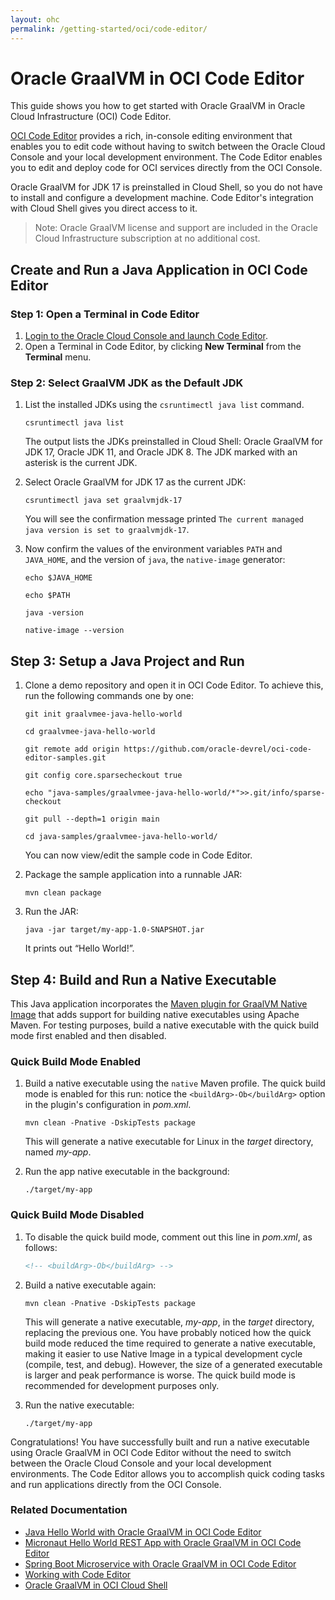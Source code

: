 ```yaml
---
layout: ohc
permalink: /getting-started/oci/code-editor/
---
```


# Oracle GraalVM in OCI Code Editor

This guide shows you how to get started with Oracle GraalVM in Oracle Cloud Infrastructure (OCI) Code Editor. 

[OCI Code Editor](https://docs.oracle.com/en-us/iaas/Content/API/Concepts/code_editor_intro.htm) provides a rich, in-console editing environment that enables you to edit code without having to switch between the Oracle Cloud Console and your local development environment. The Code Editor enables you to edit and deploy code for OCI services directly from the OCI Console.

Oracle GraalVM for JDK 17 is preinstalled in Cloud Shell, so you do not have to install and configure a development machine. Code Editor's integration with Cloud Shell gives you direct access to it.

> Note: Oracle GraalVM license and support are included in the Oracle Cloud Infrastructure subscription at no additional cost.

## Create and Run a Java Application in OCI Code Editor

### Step 1: Open a Terminal in Code Editor

1. [Login to the Oracle Cloud Console and launch Code Editor](https://cloud.oracle.com/?bdcstate=maximized&codeeditor=true).
2. Open a Terminal in Code Editor, by clicking **New Terminal** from the **Terminal** menu.

### Step 2: Select GraalVM JDK as the Default JDK

1. List the installed JDKs using the `csruntimectl java list` command.

    ```shell
    csruntimectl java list
    ```
    The output lists the JDKs preinstalled in Cloud Shell: Oracle GraalVM for JDK 17, Oracle JDK 11, and Oracle JDK 8. The JDK marked with an asterisk is the current JDK.

2. Select Oracle GraalVM for JDK 17 as the current JDK:

    ```shell
    csruntimectl java set graalvmjdk-17
    ```
    You will see the confirmation message printed `The current managed java version is set to graalvmjdk-17`.

3. Now confirm the values of the environment variables `PATH` and `JAVA_HOME`, and the version of `java`, the `native-image` generator:
    ```shell
    echo $JAVA_HOME
    ```
    ```shell
    echo $PATH
    ```
    ```shell
    java -version
    ```
    ```shell
    native-image --version
    ```

## Step 3: Setup a Java Project and Run

1. Clone a demo repository and open it in OCI Code Editor. To achieve this, run the following commands one by one:

    ```shell
    git init graalvmee-java-hello-world
    ```
    ```shell
    cd graalvmee-java-hello-world
    ```
    ```shell
    git remote add origin https://github.com/oracle-devrel/oci-code-editor-samples.git
    ```
    ```shell
    git config core.sparsecheckout true
    ```
    ```shell
    echo "java-samples/graalvmee-java-hello-world/*">>.git/info/sparse-checkout
    ```
    ```shell
    git pull --depth=1 origin main
    ```
    ```shell
    cd java-samples/graalvmee-java-hello-world/
    ```
    
    You can now view/edit the sample code in Code Editor.

2. Package the sample application into a runnable JAR:

    ```shell
    mvn clean package
    ```
3. Run the JAR:

    ```shell
    java -jar target/my-app-1.0-SNAPSHOT.jar
    ```
    It prints out “Hello World!”.

## Step 4: Build and Run a Native Executable

This Java application incorporates the [Maven plugin for GraalVM Native Image](https://graalvm.github.io/native-build-tools/latest/maven-plugin.html) that adds support for building native executables using Apache Maven. For testing purposes, build a native executable with the quick build mode first enabled and then disabled.

### Quick Build Mode Enabled

1. Build a native executable using the `native` Maven profile. The quick build mode is enabled for this run: notice the `<buildArg>-Ob</buildArg>` option in the plugin's configuration in _pom.xml_.

    ```shell
    mvn clean -Pnative -DskipTests package
    ```
    This will generate a native executable for Linux in the _target_ directory, named _my-app_.

2. Run the app native executable in the background:

    ```shell
    ./target/my-app
    ```

### Quick Build Mode Disabled

1. To disable the quick build mode, comment out this line in _pom.xml_, as follows:
 
    ```xml
    <!-- <buildArg>-Ob</buildArg> -->
    ```
2. Build a native executable again:

    ```shell
    mvn clean -Pnative -DskipTests package
    ```
    This will generate a native executable, _my-app_, in the _target_ directory, replacing the previous one. You have probably noticed how the quick build mode reduced the time required to generate a native executable, making it easier to use Native Image in a typical development cycle (compile, test, and debug). However, the size of a generated executable is larger and peak performance is worse. The quick build mode is recommended for development purposes only. 

3. Run the native executable:

    ```shell
    ./target/my-app
    ```

Congratulations! You have successfully built and run a native executable using Oracle GraalVM in OCI Code Editor without the need to switch between the Oracle Cloud Console and your local development environments.
The Code Editor allows you to accomplish quick coding tasks and run applications directly from the OCI Console.

### Related Documentation

- [Java Hello World with Oracle GraalVM in OCI Code Editor](https://github.com/oracle-devrel/oci-code-editor-samples/tree/main/java-samples/graalvmee-java-hello-world)
- [Micronaut Hello World REST App with Oracle GraalVM in OCI Code Editor](https://github.com/oracle-devrel/oci-code-editor-samples/tree/main/java-samples/graalvmee-java-micronaut-hello-rest)
- [Spring Boot Microservice with Oracle GraalVM in OCI Code Editor](https://github.com/graalvm/graalvm-demos/blob/master/spring-native-image/README-Code-Editor.md)
- [Working with Code Editor](https://docs.oracle.com/en-us/iaas/Content/API/Concepts/code_editor_intro.htm)
- [Oracle GraalVM in OCI Cloud Shell](cloud-shell.md)

